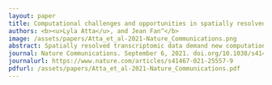 ```yaml
---
layout: paper
title: Computational challenges and opportunities in spatially resolved transcriptomic data analysis 
authors: <b><u>Lyla Atta</u>, and Jean Fan^</b>
image: /assets/papers/Atta_et_al-2021-Nature_Communications.png
abstract: Spatially resolved transcriptomic data demand new computational analysis methods to derive biological insights. Here, we comment on these associated computational challenges as well as highlight the opportunities for standardized benchmarking metrics and data-sharing infrastructure in spurring innovation moving forward.
journal: Nature Communications. September 6, 2021. doi.org/10.1038/s41467-021-25557-9
journalurl: https://www.nature.com/articles/s41467-021-25557-9
pdfurl: /assets/papers/Atta_et_al-2021-Nature_Communications.pdf
---
```

